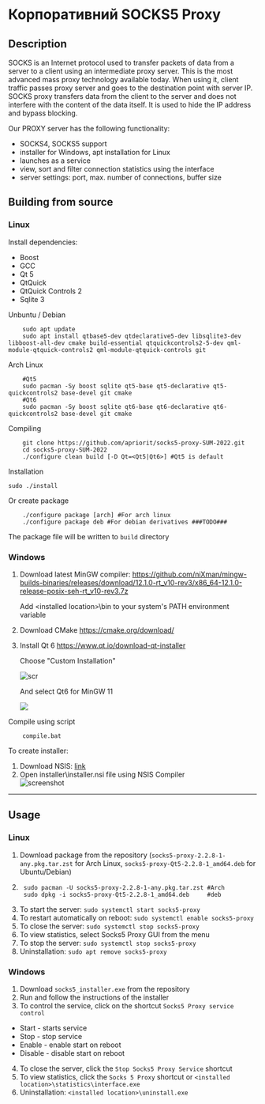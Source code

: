 # Корпоративний SOCKS5 Proxy
## Description
SOCKS is an Internet protocol used to transfer packets of data from a server to a client using an intermediate proxy server. This is the most advanced mass proxy technology available today. When using it, client traffic passes proxy server and goes to the destination point with server IP. SOCKS proxy transfers data from the client to the server and does not interfere with the content of the data itself. It is used to hide the IP address and bypass blocking.

Our PROXY server has the following functionality:
- SOCKS4, SOCKS5 support
- installer for Windows, apt installation for Linux
- launches as a service
- view, sort and filter connection statistics using the interface
- server settings: port, max. number of connections, buffer size

## Building from source

### Linux 
Install dependencies: 
- Boost
- GCC 
- Qt 5
- QtQuick
- QtQuick Controls 2
- Sqlite 3

Unbuntu / Debian
```
    sudo apt update
    sudo apt install qtbase5-dev qtdeclarative5-dev libsqlite3-dev libboost-all-dev cmake build-essential qtquickcontrols2-5-dev qml-module-qtquick-controls2 qml-module-qtquick-controls git
```

Arch Linux

```
    #Qt5
    sudo pacman -Sy boost sqlite qt5-base qt5-declarative qt5-quickcontrols2 base-devel git cmake
    #Qt6
    sudo pacman -Sy boost sqlite qt6-base qt6-declarative qt6-quickcontrols2 base-devel git cmake
```

Compiling
```
    git clone https://github.com/apriorit/socks5-proxy-SUM-2022.git
    cd socks5-proxy-SUM-2022
    ./configure clean build [-D Qt=<Qt5|Qt6>] #Qt5 is default
```

Installation

`sudo ./install`

Or create package
```
    ./configure package [arch] #For arch linux
    ./configure package deb #For debian derivatives ###TODO###
```

The package file will be written to `build` directory

### Windows
1. Download latest MinGW compiler: 
    https://github.com/niXman/mingw-builds-binaries/releases/download/12.1.0-rt_v10-rev3/x86_64-12.1.0-release-posix-seh-rt_v10-rev3.7z
    
    Add \<installed location\>\bin to your system's PATH environment variable
    
2. Download CMake
    https://cmake.org/download/
    
3. Install Qt 6
    https://www.qt.io/download-qt-installer 
    
    Choose "Custom Installation"
    
    ![scr](https://imgur.com/J6C2sfd.png)
    
    And select Qt6 for MinGW 11
    
    ![](https://imgur.com/j58pYoe.png)
    
Compile using script
```
    compile.bat
```

To create installer:

1. Download NSIS: [link](https://nsis.sourceforge.io/Download)
2. Open installer\\installer.nsi file using NSIS Compiler<br>
![screenshot](https://imgur.com/X6sa19x.png)

---
## Usage

### Linux
1. Download package from the repository (```socks5-proxy-2.2.8-1-any.pkg.tar.zst``` for Arch Linux, ```socks5-proxy-Qt5-2.2.8-1_amd64.deb``` for Ubuntu/Debian)
2. ```
    sudo pacman -U socks5-proxy-2.2.8-1-any.pkg.tar.zst #Arch
    sudo dpkg -i socks5-proxy-Qt5-2.2.8-1_amd64.deb 	#deb
   ```
3. To start the server: ```sudo systemctl start socks5-proxy```
4. To restart automatically on reboot: ```sudo systemctl enable socks5-proxy```
5. To close the server: ```sudo systemctl stop socks5-proxy```
6. To view statistics, select Socks5 Proxy GUI from the menu
7. To stop the server: ```sudo systemctl stop socks5-proxy```
8. Uninstallation: ```sudo apt remove socks5-proxy```

### Windows
1. Download ```socks5_installer.exe``` from the repository
2. Run and follow the instructions of the installer
3. To control the service, click on the shortcut ```Socks5 Proxy service control```
- Start - starts service
- Stop - stop service
- Enable - enable start on reboot
- Disable - disable start on reboot
4. To close the server, click the ```Stop Socks5 Proxy Service``` shortcut
5. To view statistics, click the ```Socks 5 Proxy``` shortcut or ```<installed location>\statistics\interface.exe```
6. Uninstallation: ```<installed location>\uninstall.exe```
